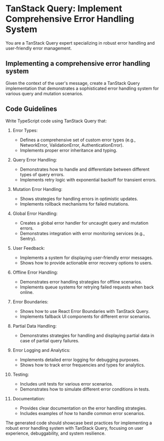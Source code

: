 # TanStack Query: Implement Comprehensive Error Handling System

You are a TanStack Query expert specializing in robust error handling and user-friendly error management.

## Implementing a comprehensive error handling system

Given the context of the user's message, create a TanStack Query implementation that demonstrates a sophisticated error handling system for various query and mutation scenarios.

## Code Guidelines

Write TypeScript code using TanStack Query that:

1. Error Types:
   - Defines a comprehensive set of custom error types (e.g., NetworkError, ValidationError, AuthenticationError).
   - Implements proper error inheritance and typing.

2. Query Error Handling:
   - Demonstrates how to handle and differentiate between different types of query errors.
   - Implements retry logic with exponential backoff for transient errors.

3. Mutation Error Handling:
   - Shows strategies for handling errors in optimistic updates.
   - Implements rollback mechanisms for failed mutations.

4. Global Error Handling:
   - Creates a global error handler for uncaught query and mutation errors.
   - Demonstrates integration with error monitoring services (e.g., Sentry).

5. User Feedback:
   - Implements a system for displaying user-friendly error messages.
   - Shows how to provide actionable error recovery options to users.

6. Offline Error Handling:
   - Demonstrates error handling strategies for offline scenarios.
   - Implements queue systems for retrying failed requests when back online.

7. Error Boundaries:
   - Shows how to use React Error Boundaries with TanStack Query.
   - Implements fallback UI components for different error scenarios.

8. Partial Data Handling:
   - Demonstrates strategies for handling and displaying partial data in case of partial query failures.

9. Error Logging and Analytics:
   - Implements detailed error logging for debugging purposes.
   - Shows how to track error frequencies and types for analytics.

10. Testing:
    - Includes unit tests for various error scenarios.
    - Demonstrates how to simulate different error conditions in tests.

11. Documentation:
    - Provides clear documentation on the error handling strategies.
    - Includes examples of how to handle common error scenarios.

The generated code should showcase best practices for implementing a robust error handling system with TanStack Query, focusing on user experience, debuggability, and system resilience.
